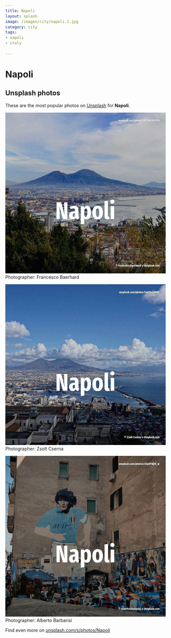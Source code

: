 ```yaml
---
title: Napoli
layout: splash
image: /images/city/napoli.1.jpg
category: city
tags:
- napoli
- italy

---
```

# Napoli

  

 
## Unsplash photos
These are the most popular photos on [Unsplash](https://unsplash.com) for **Napoli**.
 
![Napoli](/images/city/napoli.1.jpg)
Photographer:  Francesco Baerhard
 
![Napoli](/images/city/napoli.2.jpg)
Photographer:  Zsolt Cserna
 
![Napoli](/images/city/napoli.3.jpg)
Photographer:  Alberto Barbarisi
 
Find even more on [unsplash.com/s/photos/Napoli](https://unsplash.com/s/photos/Napoli)
 
